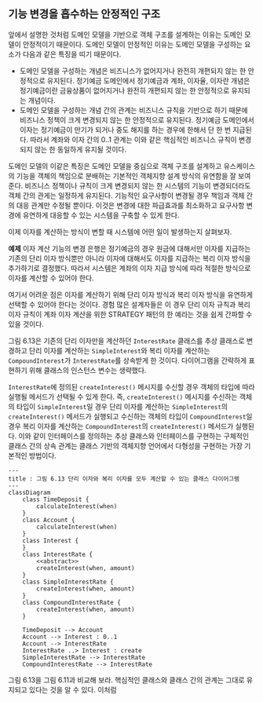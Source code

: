 ## 기능 변경을 흡수하는 안정적인 구조
앞에서 설명한 것처럼 도메인 모델을 기반으로 객체 구조를 설계하는 이유는 도메인 모델이 안정적이기 때문이다. 도메인 모델이 안정적인 이유는 도메인 모델을 구성하는 요소가 다음과 같은 특징을 띠기 때문이다. 

- 도메인 모델을 구성하는 개념은 비즈니스가 없어지거나 완전히 개편되지 않는 한 안정적으로 유지된다. 정기예금 도메인에서 정기예금과 계좌, 이자율, 이자란 개념은 정기예금이란 금융상품이 없어지거나 완전히 개편되지 않는 한 안정적으로 유지되는 개념이다.
- 도메인 모델을 구성하는 개념 간의 관계는 비즈니스 규칙을 기반으로 하기 때문에 비즈니스 정책이 크게 변경되지 않는 한 안정적으로 유지된다. 정기예금 도메인에서 이자는 정기예금이 만기가 되거나 중도 해지를 하는 경우에 한해서 단 한 번 지급된다. 따라서 계좌와 이자 간의 0..1 관계는 이와 같은 핵심적인 비즈니스 규칙이 변경되지 않는 한 동일하게 유지될 것이다.

도메인 모델의 이같은 특징은 도메인 모델을 중심으로 객체 구조를 설계하고 유스케이스의 기능을 객체의 책임으로 분배하는 기본적인 객체지향 설계 방식의 유연함을 잘 보여 준다. 비즈니스 정책이나 규칙이 크게 변경되지 않는 한 시스템의 기능이 변경되더라도 객체 간의 관게는 일정하게 유지된다. 기능적인 요구사항이 변경될 경우 책임과 객체 간의 대응 관계만 수정될 뿐이다. 이것은 변경에 대한 파급효과를 최소화하고 요구사항 변경에 유연하게 대응할 수 있는 시스템을 구축할 수 있게 한다.

이제 이자를 계산하는 방식이 변할 때 시스템에 어떤 일이 발생하는지 살펴보자.

**예제**
이자 계산 기능의 변경
은행은 정기예금의 경우 원금에 대해서만 이자를 지급하는 기존의 단리 이자 방식뿐만 아니라 이자에 대해서도 이자를 지급하는 복리 이자 방식을 추가하기로 결정했다. 따라서 시스템은 계좌의 이자 지급 방식에 따라 적절한 방식으로 이자를 계산할 수 있어야 한다.

여기서 어려운 점은 이자를 계산하기 위해 단리 이자 방식과 복리 이자 방식을 유연하게 선택할 수 있어야 한다는 것이다. 경험 많은 설계자들은 이 경우 단리 이자 규칙과 복리 이자 규칙이 계좌 이자 계산을 위한 STRATEGY 패턴의 한 예라는 것을 쉽게 간파할 수 있을 것이다.

그림 6.13은 기존의 단리 이자만을 계산하던 `InterestRate` 클래스를 추상 클래스로 변경하고 단리 이자를 계산하는 `SimpleInterest`와 복리 이자를 계산하는 `CompoundInterest`가 `InterestRate`를 상속받게 한 것이다. 다이어그램을 간략하게 표현하기 위해 클래스의 인스턴스 변수는 생략했다.

`InterestRate`에 정의된 `createInterest()` 메시지를 수신할 경우 객체의 타입에 따라 실행될 메서드가 선택될 수 있게 한다. 즉, `createInterest()` 메시지를 수신하는 객체의 타입이 `SimpleInterest`일 경우 단리 이자를 계산하는 `SimpleInterest`의 `createInterest()` 메서드가 실행되고 수신하는 객체의 타입이 `CompoundInterest`일 경우 복리 이자를 계산하는 `CompoundInterest`의 `createInterest()` 메서드가 실행된다. 이와 같이 인터페이스를 정의하는 추상 클래스와 인터페이스를 구현하는 구체적인 클래스 간의 상속 관계는 클래스 기반의 객체지향 언어에서 다형성을 구현하는 가장 기본적인 방법이다.

```mermaid
---
title : 그림 6.13 단리 이자와 복리 이자를 모두 계산할 수 있는 클래스 다이어그램
---
classDiagram
	class TimeDeposit {
		calculateInterest(when)
	}
	class Account {
		calculateInterest(when)
	}
	class Interest {
	}
	class InterestRate {
		<<abstract>>
		createInterest(when, amount)
	}
	class SimpleInterestRate {
		createInterest(when, amount)
	}
	class CompoundInterestRate {
		createInterest(when, amount)
	}

	TimeDeposit --> Account
	Account --> Interest : 0..1
	Account --> InterestRate
	InterestRate ..> Interest : create
	SimpleInterestRate --> InterestRate
	CompoundInterestRate --> InterestRate
```

그림 6.13을 그림 6.11과 비교해 보라. 핵심적인 클래스와 클래스 간의 관계는 그대로 유지되고 있다는 것을 알 수 있다. 이처럼 